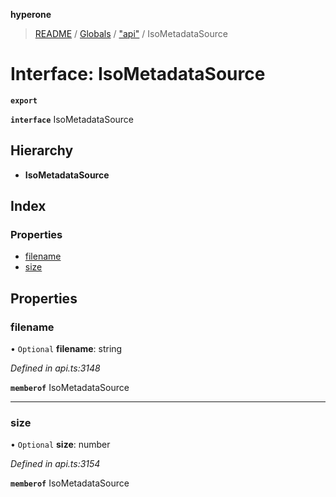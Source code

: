 **hyperone**

> [README](../README.md) / [Globals](../globals.md) / ["api"](../modules/_api_.md) / IsoMetadataSource

# Interface: IsoMetadataSource

**`export`** 

**`interface`** IsoMetadataSource

## Hierarchy

* **IsoMetadataSource**

## Index

### Properties

* [filename](_api_.isometadatasource.md#filename)
* [size](_api_.isometadatasource.md#size)

## Properties

### filename

• `Optional` **filename**: string

*Defined in api.ts:3148*

**`memberof`** IsoMetadataSource

___

### size

• `Optional` **size**: number

*Defined in api.ts:3154*

**`memberof`** IsoMetadataSource
